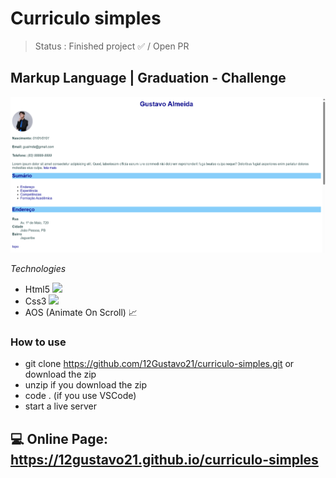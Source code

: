 # Curriculo simples

> Status : Finished project ✅ / Open PR

## Markup Language | Graduation - Challenge

<img width ='800px' src ='./assets/img/home-print.png' />

_Technologies_

+ Html5 <img width="15px" src="https://cdn-icons-png.flaticon.com/512/4943/4943029.png" />
+ Css3 <img width="15px" src="https://cdn-icons-png.flaticon.com/512/732/732190.png" />
+ AOS (Animate On Scroll) 📈

### How to use

- git clone https://github.com/12Gustavo21/curriculo-simples.git or download the zip
- unzip if you download the zip
- code . (if you use VSCode)
- start a live server

## 💻 Online Page: https://12gustavo21.github.io/curriculo-simples